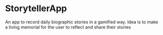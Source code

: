 # StorytellerApp
An app to record daily biographic stories in a gamified way. Idea is to make a living memorial for the user to reflect and share their stories
